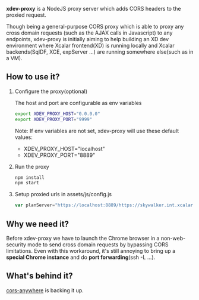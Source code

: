 **xdev-proxy**
is a NodeJS proxy server which adds CORS headers to the proxied request.

Though being a general-purpose CORS proxy which is able to proxy any cross domain requests
(such as the AJAX calls in Javascript) to any endpoints, xdev-proxy is initially aiming
to help building an XD dev environment where Xcalar frontend(XD) is running locally
and Xcalar backends(SqlDF, XCE, expServer ...) are running somewhere else(such as in a VM).

## How to use it?
1. Configure the proxy(optional)

    The host and port are configurable as env variables
    ```bash
    export XDEV_PROXY_HOST="0.0.0.0"
    export XDEV_PROXY_PORT="9999"
    ```
    Note: If env variables are not set, xdev-proxy will use these default values:
    * XDEV_PROXY_HOST="localhost"
    * XDEV_PROXY_PORT="8889"

2. Run the proxy
    ```bash
    npm install
    npm start
    ```

3. Setup proxied urls in assets/js/config.js
    ```javascript
    var planServer="https://localhost:8889/https://skywalker.int.xcalar.com:8443/sql";
    ```

## Why we need it?
Before xdev-proxy we have to launch the Chrome browser in a non-web-security mode to send cross domain requests by bypassing CORS limitations. Even with this workaround, it's still annoying to bring up a **special Chrome instance** and do **port forwarding**(ssh -L ...).

## What's behind it?
[cors-anywhere](https://github.com/Rob--W/cors-anywhere) is backing it up.